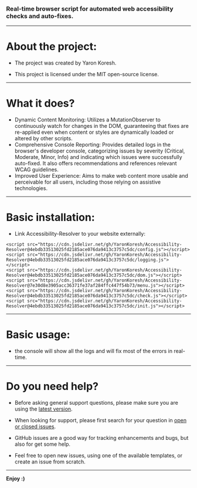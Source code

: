 ### Real-time browser script for automated web accessibility checks and auto-fixes.

- - -

# About the project:

* The project was created by Yaron Koresh.

* This project is licensed under the MIT open-source license.

- - -

# What it does?

* Dynamic Content Monitoring: Utilizes a MutationObserver to continuously watch for changes in the DOM, guaranteeing that fixes are re-applied even when content or styles are dynamically loaded or altered by other scripts.
* Comprehensive Console Reporting: Provides detailed logs in the browser's developer console, categorizing issues by severity (Critical, Moderate, Minor, Info) and indicating which issues were successfully auto-fixed. It also offers recommendations and references relevant WCAG guidelines.
* Improved User Experience: Aims to make web content more usable and perceivable for all users, including those relying on assistive technologies.

- - -

# Basic installation:

* Link Accessibility-Resolver to your website externally:
```
<script src="https://cdn.jsdelivr.net/gh/YaronKoresh/Accessibility-Resolver@4ebdb33513025fd2185ace076da9413c3757c5dc/config.js"></script>
<script src="https://cdn.jsdelivr.net/gh/YaronKoresh/Accessibility-Resolver@4ebdb33513025fd2185ace076da9413c3757c5dc/logging.js"></script>
<script src="https://cdn.jsdelivr.net/gh/YaronKoresh/Accessibility-Resolver@4ebdb33513025fd2185ace076da9413c3757c5dc/dom.js"></script>
<script src="https://cdn.jsdelivr.net/gh/YaronKoresh/Accessibility-Resolver@7e30d8e3905acc36371fe37af284ffc447f54b73/menu.js"></script>
<script src="https://cdn.jsdelivr.net/gh/YaronKoresh/Accessibility-Resolver@4ebdb33513025fd2185ace076da9413c3757c5dc/check.js"></script>
<script src="https://cdn.jsdelivr.net/gh/YaronKoresh/Accessibility-Resolver@4ebdb33513025fd2185ace076da9413c3757c5dc/init.js"></script>
```

- - -

# Basic usage:

* the console will show all the logs and will fix most of the errors in real-time.

- - -

# Do you need help?

* Before asking general support questions, please make sure you are using the [latest version](https://github.com/YaronKoresh/Accessibility-Resolver/releases/latest).

* When looking for support, please first search for your question in [open or closed issues](https://github.com/YaronKoresh/Accessibility-Resolver/issues?q=is%3Aissue).

* GitHub issues are a good way for tracking enhancements and bugs, but also for get some help.

* Feel free to open new issues, using one of the available templates, or create an issue from scratch.

- - -

**Enjoy :)**
